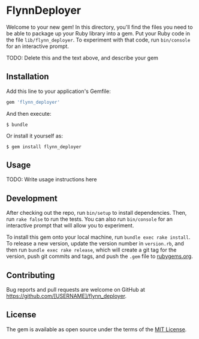 # FlynnDeployer

Welcome to your new gem! In this directory, you'll find the files you need to be able to package up your Ruby library into a gem. Put your Ruby code in the file `lib/flynn_deployer`. To experiment with that code, run `bin/console` for an interactive prompt.

TODO: Delete this and the text above, and describe your gem

## Installation

Add this line to your application's Gemfile:

```ruby
gem 'flynn_deployer'
```

And then execute:

    $ bundle

Or install it yourself as:

    $ gem install flynn_deployer

## Usage

TODO: Write usage instructions here

## Development

After checking out the repo, run `bin/setup` to install dependencies. Then, run `rake false` to run the tests. You can also run `bin/console` for an interactive prompt that will allow you to experiment.

To install this gem onto your local machine, run `bundle exec rake install`. To release a new version, update the version number in `version.rb`, and then run `bundle exec rake release`, which will create a git tag for the version, push git commits and tags, and push the `.gem` file to [rubygems.org](https://rubygems.org).

## Contributing

Bug reports and pull requests are welcome on GitHub at https://github.com/[USERNAME]/flynn_deployer.


## License

The gem is available as open source under the terms of the [MIT License](http://opensource.org/licenses/MIT).

